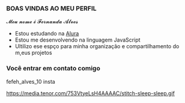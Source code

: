 ### BOAS VINDAS AO MEU PERFIL

𝓜𝓮𝓾 𝓷𝓸𝓶𝓮 𝓮́ 𝓕𝓮𝓻𝓷𝓪𝓷𝓭𝓪 𝓐𝓵𝓿𝓮𝓼

- Estou estudando na [Alura](https://alura.com.br) 
- Estou me desenvolvendo na linguagem JavaScript
- Ultilizo ese espço para minha organização e compartilhamento do m,eus projetos

### Você entrar em contato comigo 

fefeh_alves_10 insta

https://media.tenor.com/753VtyeLsH4AAAAC/stitch-sleep-sleep.gif
